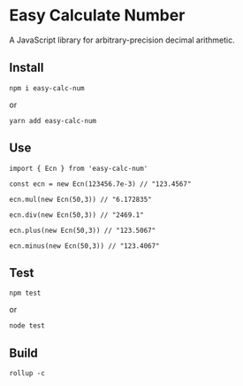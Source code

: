 # Easy Calculate Number

A JavaScript library for arbitrary-precision decimal arithmetic.

## Install

```
npm i easy-calc-num
```

or

```
yarn add easy-calc-num
```

## Use

```
import { Ecn } from 'easy-calc-num'

const ecn = new Ecn(123456.7e-3) // "123.4567"

ecn.mul(new Ecn(50,3)) // "6.172835"

ecn.div(new Ecn(50,3)) // "2469.1"

ecn.plus(new Ecn(50,3)) // "123.5067"

ecn.minus(new Ecn(50,3)) // "123.4067"

```

## Test

```
npm test
```

or

```
node test
```


## Build

```
rollup -c
```
